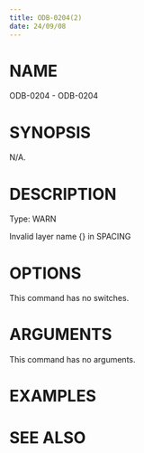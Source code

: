```yaml
---
title: ODB-0204(2)
date: 24/09/08
---
```


# NAME

ODB-0204 - ODB-0204

# SYNOPSIS

N/A.

# DESCRIPTION

Type: WARN

Invalid layer name {} in SPACING

# OPTIONS

This command has no switches.

# ARGUMENTS

This command has no arguments.

# EXAMPLES

# SEE ALSO
